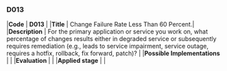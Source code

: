 ### D013

|**Code**           | **D013** |
|**Title**          | Change Failure Rate Less Than 60 Percent.|
|**Description**    | For the primary application or service you work on, what percentage of changes results either in degraded service or subsequently requires remediation (e.g., leads to service impairment, service outage, requires a hotfix, rollback, fix forward, patch)?  |
|**Possible Implementations** | |
|**Evaluation**     | |
|**Applied stage**  | |
